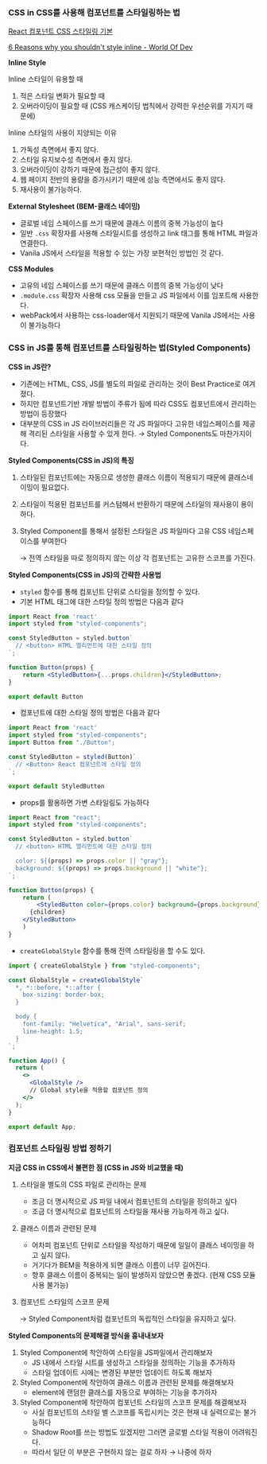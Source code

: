 ### CSS in CSS를 사용해 컴포넌트를 스타일링하는 법

[React 컴포넌트 CSS 스타일링 기본](https://www.daleseo.com/react-styling/)

[6 Reasons why you shouldn't style inline - World Of Dev](https://worldofdev.info/6-reasons-why-you-shouldnt-style-inline/)

**Inline Style**

Inline 스타일이 유용할 때

1. 적은 스타일 변화가 필요할 때
2. 오버라이딩이 필요할 때 (CSS 캐스케이딩 법칙에서 강력한 우선순위를 가지기 때문에)

Inline 스타일의 사용이 지양되는 이유

1. 가독성 측면에서 좋지 않다.
2. 스타일 유지보수성 측면에서 좋지 않다.
3. 오버라이딩이 강하기 때문에 접근성이 좋지 않다.
4. 웹 페이지 전반의 용량을 증가시키기 때문에 성능 측면에서도 좋지 않다.
5. 재사용이 불가능하다.

**External Stylesheet (BEM-클래스 네이밍)**

- 글로벌 네임 스페이스를 쓰기 때문에 클래스 이름의 중복 가능성이 높다
- 일반 `.css` 확장자를 사용해 스타일시트를 생성하고 link 태그를 통해 HTML 파일과 연결한다.
- Vanila JS에서 스타일을 적용할 수 있는 가장 보편적인 방법인 것 같다.

**CSS Modules**

- 고유의 네임 스페이스를 쓰기 때문에 클래스 이름의 중복 가능성이 낮다
- `.module.css` 확장자 사용해 css 모듈을 만들고 JS 파일에서 이를 임포트해 사용한다.
- webPack에서 사용하는 css-loader에서 지원되기 때문에 Vanila JS에서는 사용이 불가능하다

### CSS in JS를 통해 컴포넌트를 스타일링하는 법(Styled Components)

**CSS in JS란?**

- 기존에는 HTML, CSS, JS를 별도의 파일로 관리하는 것이 Best Practice로 여겨졌다.
- 하지만 컴포넌트기반 개발 방법이 주류가 됨에 따라 CSS도 컴포넌트에서 관리하는 방법이 등장했다
- 대부분의 CSS in JS 라이브러리들은 각 JS 파일마다 고유한 네임스페이스를 제공해 격리된 스타일을 사용할  수 있게 한다. → Styled Components도 마찬가지이다.

**Styled Components(CSS in JS)의 특징**

1. 스타일된 컴포넌트에는 자동으로 생성한 클래스 이름이 적용되기 때문에 클래스네이밍이 필요없다.
2. 스타일이 적용된 컴포넌트를 커스텀해서 반환하기 때문에 스타일의 재사용이 용이하다.
3. Styled Component를 통해서 설정된 스타일은 JS 파일마다 고유 CSS 네임스페이스를 부여한다
    
    → 전역 스타일을 따로 정의하지 않는 이상 각 컴포넌트는 고유한 스코프를 가진다.
    

**Styled Components(CSS in JS)의 간략한 사용법**

- `styled` 함수를 통해 컴포넌트 단위로 스타일을 정의할 수 있다.
- 기본 HTML 태그에 대한 스타일 정의 방법은 다음과 같다

```jsx
import React from 'react'
import styled from "styled-components";

const StyledButton = styled.button`
  // <button> HTML 엘리먼트에 대한 스타일 정의
`;

function Button(props) {
	return <StyledButton>{...props.children}</StyledButton>;
}

export default Button
```

- 컴포넌트에 대한 스타일 정의 방법은 다음과 같다

```jsx
import React from 'react'
import styled from "styled-components";
import Button from "./Button";

const StyledButton = styled(Button)`
  // <Button> React 컴포넌트에 스타일 정의
`;

export default StyledButton
```

- props를 활용하면 가변 스타일링도 가능하다

```jsx
import React from "react";
import styled from "styled-components";

const StyledButton = styled.button`
  // <button> HTML 엘리먼트에 대한 스타일 정의

  color: ${(props) => props.color || "gray"};
  background: ${(props) => props.background || "white"};
`;

function Button(props) {
	return (
		<StyledButton color={props.color} background={props.background}>
      {children}
    </StyledButton>
	)
}
```

- `createGlobalStyle` 함수를 통해 전역 스타일링을 할 수도 있다.

```jsx
import { createGlobalStyle } from "styled-components";

const GlobalStyle = createGlobalStyle`
  *, *::before, *::after {
    box-sizing: border-box;
  }

  body {
    font-family: "Helvetica", "Arial", sans-serif;
    line-height: 1.5;
  }
`;

function App() {
  return (
    <>
      <GlobalStyle />
      // Global style을 적용할 컴포넌트 정의
    </>
  );
}

export default App;
```

### 컴포넌트 스타일링 방법 정하기

**지금 CSS in CSS에서 불편한 점 (CSS in JS와 비교했을 때)**

1. 스타일을 별도의 CSS 파일로 관리하는 문제
    - 조금 더 명시적으로 JS 파일 내에서 컴포넌트의 스타일을 정의하고 싶다
    - 조금 더 명시적으로 컴포넌트의 스타일을 재사용 가능하게 하고 싶다.
2. 클래스 이름과 관련된 문제
    - 어차피 컴포넌트 단위로 스타일을 작성하기 때문에 일일이 클래스 네이밍을 하고 싶지 않다.
    - 거기다가 BEM을 적용하게 되면 클래스 이름이 너무 길어진다.
    - 향후 클래스 이름이 중복되는 일이 발생하지 않았으면 좋겠다. (현재 CSS 모듈 사용 불가능)
3. 컴포넌트 스타일의 스코프 문제
    
    → Styled Component처럼 컴포넌트의 독립적인 스타일을 유지하고 싶다.
    

**Styled Components의 문제해결 방식을 흉내내보자**

1. Styled Component에 착안하여 스타일을 JS파일에서 관리해보자
    - JS 내에서 스타일 시트를 생성하고 스타일을 정의하는 기능을 추가하자
    - 스타일 업데이트 시에는 변경된 부분만 업데이트 하도록 해보자
2. Styled Component에 착안하여 클래스 이름과 관련된 문제를 해결해보자
    - element에 랜덤한 클래스를 자동으로 부여하는 기능을 추가하자
3. Styled Component에 착안하여 컴포넌트 스타일의 스코프 문제를 해결해보자
    - 사실 컴포넌트의 스타일 별 스코프를 독립시키는 것은 현재 내 실력으로는 불가능하다
    - Shadow Root를 쓰는 방법도 있겠지만 그러면 글로벌 스타일 적용이 어려워진다.
    - 따라서 일단 이 부분은 구현하지 않는 걸로 하자 → 나중에 하자